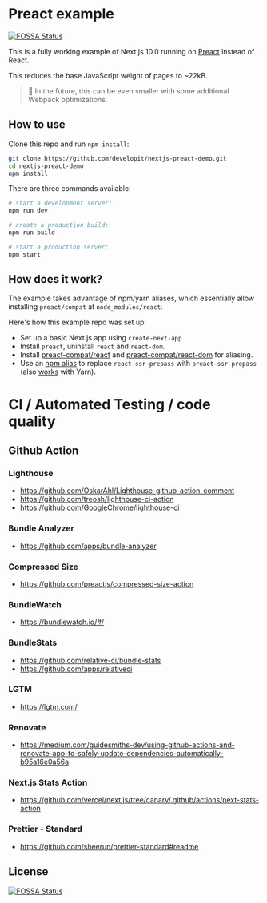 # Preact example

[![FOSSA Status](https://app.fossa.com/api/projects/git%2Bgithub.com%2FeinSelbst%2Fvehicle.svg?type=shield)](https://app.fossa.com/projects/git%2Bgithub.com%2FeinSelbst%2Fvehicle?ref=badge_shield)

This is a fully working example of Next.js 10.0 running on [Preact](https://github.com/preactjs/preact) instead of React.

This reduces the base JavaScript weight of pages to ~22kB.

> 🔭 In the future, this can be even smaller with some additional Webpack optimizations.

## How to use

Clone this repo and run `npm install`:

```sh
git clone https://github.com/developit/nextjs-preact-demo.git
cd nextjs-preact-demo
npm install
```

There are three commands available:

```sh
# start a development server:
npm run dev

# create a production build:
npm run build

# start a production server:
npm start
```

## How does it work?

The example takes advantage of npm/yarn aliases, which essentially allow installing `preact/compat` at `node_modules/react`.

Here's how this example repo was set up:

- Set up a basic Next.js app using `create-next-app`
- Install `preact`, uninstall `react` and `react-dom`.
- Install [preact-compat/react](https://github.com/preact-compat/react) and [preact-compat/react-dom](https://github.com/preact-compat/react-dom) for aliasing.
- Use an [npm alias](https://github.com/npm/rfcs/blob/latest/implemented/0001-package-aliases.md#detailed-explanation) to replace `react-ssr-prepass` with `preact-ssr-prepass` (also [works](https://twitter.com/sebmck/status/873958247304232961) with Yarn).

# CI / Automated Testing / code quality

## Github Action

### Lighthouse

- https://github.com/OskarAhl/Lighthouse-github-action-comment
- https://github.com/treosh/lighthouse-ci-action
- https://github.com/GoogleChrome/lighthouse-ci

### Bundle Analyzer

- https://github.com/apps/bundle-analyzer

### Compressed Size

- https://github.com/preactjs/compressed-size-action

### BundleWatch

- https://bundlewatch.io/#/

### BundleStats

- https://github.com/relative-ci/bundle-stats
- https://github.com/apps/relativeci

### LGTM

- https://lgtm.com/

### Renovate

- https://medium.com/guidesmiths-dev/using-github-actions-and-renovate-app-to-safely-update-dependencies-automatically-b95a16e0a56a

### Next.js Stats Action

- https://github.com/vercel/next.js/tree/canary/.github/actions/next-stats-action

### Prettier - Standard

- https://github.com/sheerun/prettier-standard#readme

## License

[![FOSSA Status](https://app.fossa.com/api/projects/git%2Bgithub.com%2FeinSelbst%2Fvehicle.svg?type=large)](https://app.fossa.com/projects/git%2Bgithub.com%2FeinSelbst%2Fvehicle?ref=badge_large)
